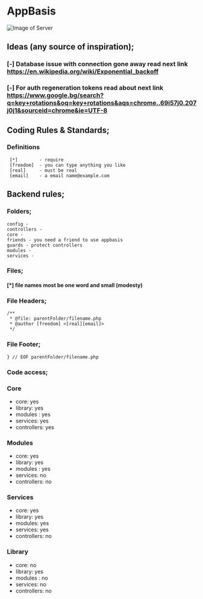 # AppBasis

![Image of Server](https://i.imgur.com/vJIuZQV.png)
###

## Ideas (any source of inspiration);
### [-] Database issue with connection gone away read next link https://en.wikipedia.org/wiki/Exponential_backoff
### [-] For auth regeneration tokens read about next link https://www.google.bg/search?q=key+rotations&oq=key+rotations&aqs=chrome..69i57j0.207j0j1&sourceid=chrome&ie=UTF-8


## Coding Rules & Standards;
### Definitions
```
 [*]        - require
 [freedom]  - you can type anything you like
 [real]     - must be real
 [email]    - a email name@example.com 
```

## Backend rules;

### Folders;
    config - 
    controllers - 
    core - 
    friends - you need a friend to use appbasis
    guards - protect controllers
    modules - 
    services -

### Files;

#### [*] file names most be one word and small (modesty)  

### File Headers;
```
/**
 * @file: parentFolder/filename.php
 * @author [freedom] <[real][email]>
 */
 ```
### File Footer;
```
} // EOF parentFolder/filename.php
```
### Code access;
### Core
* core: yes
* library: yes
* modules : yes
* services: yes
* controllers: yes
### Modules
* core: yes
* library: yes
* modules : yes
* services: no
* controllers: no
### Services
* core: yes
* library: yes
* modules: yes
* services: yes
* controllers: no
### Library
* core: no
* library: yes
* modules : no
* services: no
* controllers: no